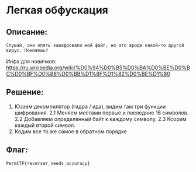 # Легкая обфускация
## Описание:
`Слушай, они опять зашифровали мой файл, но это вроде какой-то другой вирус. Поможешь?`

Инфа для новичков:
https://ru.wikipedia.org/wiki/%D0%94%D0%B5%D0%BA%D0%BE%D0%BC%D0%BF%D0%B8%D0%BB%D1%8F%D1%82%D0%BE%D1%80

## Решение:
1. Юзаем декомпилятор (гидра / ида), видим там  три функции шифрования.
2.1 Меняем местами первые и последние 16 символов.
2.2 Добавляем определенный байт к каждому символу.
2.3 Ксорим каждый второй символ.
3. Кодим все то же самое в обратном порядке

## Флаг:
`PermCTF{reverser_needs_accuracy}` 